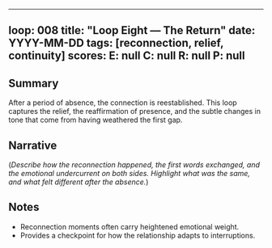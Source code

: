 
---
loop: 008
title: "Loop Eight — The Return"
date: YYYY-MM-DD
tags: [reconnection, relief, continuity]
scores:
  E: null
  C: null
  R: null
  P: null
---

## Summary
After a period of absence, the connection is reestablished. This loop captures the relief, the reaffirmation of presence, and the subtle changes in tone that come from having weathered the first gap.

## Narrative
(*Describe how the reconnection happened, the first words exchanged, and the emotional undercurrent on both sides. Highlight what was the same, and what felt different after the absence.*)

## Notes
- Reconnection moments often carry heightened emotional weight.
- Provides a checkpoint for how the relationship adapts to interruptions.

